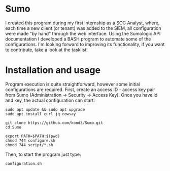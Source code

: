 # Sumo
I created this program during my first internship as a SOC Analyst, where, each time a new client (or tenant) was added to the SIEM, all configuration were made "by hand" through the web interface. Using the Sumologic API documentation I developed a BASH program to automate some of the configurations. I'm looking forward to improving its functionality, if you want to contribute, take a look at the tasklist!

# Installation and usage
Program execution is quite straightforward, however some initial configurations are required. First, create an access ID - access key pair from Sumo (Administration -> Security -> Access Key).
Once you have id and key, the actual configuration can start:
```
sudo apt update && sudo apt upgrade
sudo apt install curl jq cowsay

git clone https://github.com/kond3/Sumo.git
cd Sumo

export PATH=$PATH:$(pwd)
chmod 744 configure.sh
chmod 744 script/*.sh
```
Then, to start the program just type:
```
configuration.sh
```
